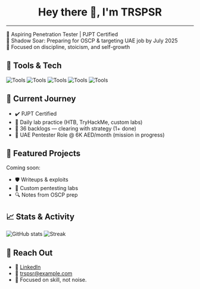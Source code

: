 <h1 align="center">Hey there 👋, I'm TRSPSR</h1>

---

🎯 Aspiring Penetration Tester | PJPT Certified  
🔐 Shadow Soar: Preparing for OSCP & targeting UAE job by July 2025  
🧠 Focused on discipline, stoicism, and self-growth

## 🧰 Tools & Tech
![Tools](https://img.shields.io/badge/Tools-Burp--Suite-blueviolet) ![Tools](https://img.shields.io/badge/Nmap-informational) ![Tools](https://img.shields.io/badge/Metasploit-critical) ![Tools](https://img.shields.io/badge/Netcat-lightgrey) ![Tools](https://img.shields.io/badge/Linux-333333?style=flat&logo=linux)

## 🚀 Current Journey
- ✔️ PJPT Certified
- 🔄 Daily lab practice (HTB, TryHackMe, custom labs)
- 📖 36 backlogs — clearing with strategy (1+ done)
- 🎯 UAE Pentester Role @ 6K AED/month (mission in progress)

## 📌 Featured Projects
Coming soon:
- 🛡️ Writeups & exploits
- 🧪 Custom pentesting labs
- 🔍 Notes from OSCP prep

## 📈 Stats & Activity
![GitHub stats](https://github-readme-stats.vercel.app/api?username=TRSPSR&show_icons=true&theme=radical)
![Streak](https://streak-stats.demolab.com?user=TRSPSR&theme=dark)

## 🔗 Reach Out
- 💼 [LinkedIn](#)
- 📧 trspsr@example.com
- 🧠 Focused on skill, not noise.
